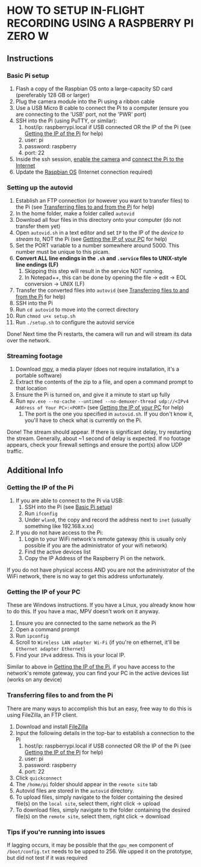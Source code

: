 # HOW TO SETUP IN-FLIGHT RECORDING USING A RASPBERRY PI ZERO W

## Instructions

### Basic Pi setup

1. Flash a copy of the Raspbian OS onto a large-capacity SD card (pereferably 128 GB or larger)
1. Plug the camera module into the Pi using a ribbon cable
1. Use a USB Micro B cable to connect the Pi to a computer (ensure you are connecting to the 'USB' port, not the 'PWR' port)
1. SSH into the Pi (using PuTTY, or similar):
    1. host/ip: raspberrypi.local if USB connected OR the IP of the Pi (see [Getting the IP of the Pi](#getting-the-ip-of-the-pi) for help)
    1. user: pi
    1. password: raspberry
    1. port: 22
1. Inside the ssh session, [enable the camera](https://www.raspberrypi.org/documentation/configuration/camera.md) and [connect the Pi to the Internet](https://www.raspberrypi.org/documentation/configuration/wireless/wireless-cli.md)
1. Update the [Raspbian OS](https://www.raspberrypi.org/documentation/raspbian/updating.md) (Internet connection required)

### Setting up the autovid

1. Establish an FTP connection (or however you want to transfer files) to the Pi (see [Transferring files to and from the Pi](#transferring-files-to-and-from-the-pi) for help)
1. In the home folder, make a folder called `autovid`
1. Download all four files in this directory onto your computer (do not transfer them yet)
1. Open `autovid.sh` in a text editor and set `IP` to the IP of the _device to stream to_, NOT the Pi (see [Getting the IP of your PC](#getting-the-ip-of-your-pc) for help)
1. Set the PORT variable to a number somewhere around 5000. This number must be unique to this picam.
1. __Convert ALL line endings in the `.sh` and `.service` files to UNIX-style line endings (LF)__
	1. Skipping this step will result in the service NOT running.
	1. In Notepad++, this can be done by opening the file -> edit -> EOL conversion -> UNIX (LF)
1. Transfer the converted files into `autovid` (see [Transferring files to and from the Pi](#transferring-files-to-and-from-the-pi) for help)
1. SSH into the Pi
1. Run `cd autovid` to move into the correct directory
1. Run `chmod u+x setup.sh`
1. Run `./setup.sh` to configure the autovid service

Done! Next time the Pi restarts, the camera will run and will stream its data over the network.

### Streaming footage

1. Download [mpv](https://mpv.io/), a media player (does not require installation, it's a portable software)
1. Extract the contents of the zip to a file, and open a command prompt to that location
1. Ensure the Pi is turned on, and give it a minute to start up fully
1. Run `mpv.exe --no-cache --untimed --no-demuxer-thread udp://<IPv4 Address of Your PC>:<PORT>` (see [Getting the IP of your PC](#getting-the-ip-of-your-pc) for help)
	1. The port is the one you specified in `autovid.sh`. If you don't know it, you'll have to check what is currently on the Pi.

Done! The stream should appear. If there is significant delay, try restarting the stream. Generally, about ~1 second of delay is expected. If no footage appears, check your firewall settings and ensure the port(s) allow UDP traffic.

## Additional Info

### Getting the IP of the Pi

1. If you are able to connect to the Pi via USB:
	1. SSH into the Pi (see [Basic Pi setup](#basic-pi-setup))
	1. Run `ifconfig`
	1. Under `wlan0`, the copy and record the address next to `inet` (usually something like 192.168.x.xx)
1. If you do not have access to the Pi:
	1. Login to your WiFi network's remote gateway (this is usually only possible if you are the administrator of your wifi network)
	1. Find the active devices list
	1. Copy the IP Address of the Raspberry Pi on the network.
	
If you do not have physical access AND you are not the administrator of the WiFi network, there is no way to get this address unfortunately.

### Getting the IP of your PC

These are Windows instructions. If you have a Linux, you already know how to do this. If you have a mac, MPV doesn't work on it anyway.

1. Ensure you are connected to the same network as the Pi
1. Open a command prompt
1. Run `ipconfig`
1. Scroll to `Wireless LAN adapter Wi-Fi` (if you're on ethernet, it'll be `Ethernet adapter Ethernet`)
1. Find your `IPv4` address. This is your local IP.

Similar to above in [Getting the IP of the Pi](#getting-the-ip-of-the-pi), if you have access to the network's remote gateway, you can find your PC in the active devices list (works on any device)

### Transferring files to and from the Pi

There are many ways to accomplish this but an easy, free way to do this is using FileZilla, an FTP client.

1. Download and install [FileZilla](https://filezilla-project.org/)
1. Input the following details in the top-bar to establish a connection to the Pi
    1. host/ip: raspberrypi.local if USB connected OR the IP of the Pi (see [Getting the IP of the Pi](#getting-the-ip-of-the-pi) for help)
    1. user: pi
    1. password: raspberry
    1. port: 22
1. Click `quickconnect`
1. The `/home/pi` folder should appear in the `remote site` tab
1. Autovid files are stored in the `autovid` directory.
1. To upload files, simply navigate to the folder containing the desired file(s) on the `local site`, select them, right click -> upload
1. To download files, simply navigate to the folder containing the desired file(s) on the `remote site`, select them, right click -> download

### Tips if you're running into issues

If lagging occurs, it may be possible that the `gpu_mem` component of `/boot/config.txt` needs to be upped to 256. We upped it on the prototype, but did not test if it was required
